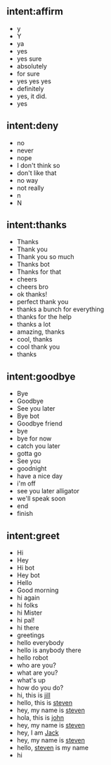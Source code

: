 ## intent:affirm
- y
- Y
- ya
- yes
- yes sure
- absolutely
- for sure
- yes yes yes
- definitely
- yes, it did.
- yes

## intent:deny
- no
- never
- nope
- I don't think so
- don't like that
- no way
- not really
- n
- N

## intent:thanks
- Thanks
- Thank you
- Thank you so much
- Thanks bot
- Thanks for that
- cheers
- cheers bro
- ok thanks!
- perfect thank you
- thanks a bunch for everything
- thanks for the help
- thanks a lot
- amazing, thanks
- cool, thanks
- cool thank you
- thanks

## intent:goodbye
- Bye
- Goodbye
- See you later
- Bye bot
- Goodbye friend
- bye
- bye for now
- catch you later
- gotta go
- See you
- goodnight
- have a nice day
- i'm off
- see you later alligator
- we'll speak soon
- end
- finish

## intent:greet
- Hi
- Hey
- Hi bot
- Hey bot
- Hello
- Good morning
- hi again
- hi folks
- hi Mister
- hi pal!
- hi there
- greetings
- hello everybody
- hello is anybody there
- hello robot
- who are you?
- what are you?
- what's up
- how do you do?
- hi, this is [jill](PERSON)
- hello, this is [steven](PERSON)
- hey, my name is [steven](PERSON)
- hola, this is [john](PERSON)
- hey, my name is [steven](PERSON)
- hey, I am [Jack](PERSON)
- hey, my name is [steven](PERSON)
- hello, [steven](PERSON) is my name
- hi